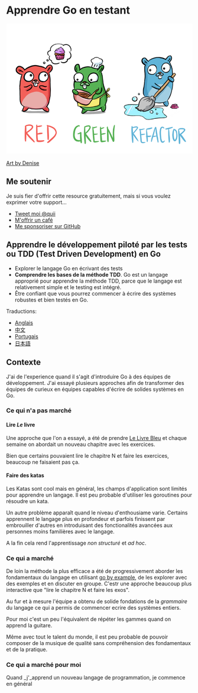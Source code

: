 # Apprendre Go en testant

<p align="center">
  <img src="red-green-blue-gophers-smaller.png" />
</p>

[Art by Denise](https://twitter.com/deniseyu21)

## Me soutenir

Je suis fier d'offrir cette resource gratuitement, mais si vous voulez exprimer votre support...

- [Tweet moi @quii](https://twitter.com/quii)
- [M'offrir un café](https://www.buymeacoffee.com/quii)
- [Me sponsoriser sur GitHub](https://github.com/sponsors/quii)

## Apprendre le développement piloté par les tests ou TDD (Test Driven Development) en Go

* Explorer le langage Go en écrivant des tests
* **Comprendre les bases de la méthode TDD**. Go est un langage approprié pour apprendre la méthode TDD, parce que le langage est relativement simple et le testing est intégré.
*  Être confiant que vous pourrez commencer à écrire des systèmes robustes et bien testés en Go.

Traductions:

- [Anglais](https://quii.gitbook.io/learn-go-with-tests/)
- [中文](https://studygolang.gitbook.io/learn-go-with-tests)
- [Portugais](https://larien.gitbook.io/aprenda-go-com-testes/)
- [日本語](https://andmorefine.gitbook.io/learn-go-with-tests/)

## Contexte

J'ai de l'experience quand il s'agit d'introduire Go à des équipes de développement. J'ai essayé plusieurs approches afin de transformer des équipes de curieux en équipes capables d'écrire de solides systèmes en Go.


### Ce qui n'a pas marché

#### Lire _Le_ livre

Une approche que l'on a essayé, a été de prendre [Le Livre Bleu](https://www.amazon.fr/Go-Programming-Language-Alan-Donovan/dp/0134190440/ref=sr_1_1?__mk_fr_FR=%C3%85M%C3%85%C5%BD%C3%95%C3%91&crid=3P8A0ERS5T0VM&dchild=1&keywords=go+language&qid=1626710229&sprefix=Go+langu%2Caps%2C157&sr=8-1) et chaque semaine on abordait un nouveau chapitre avec les exercices. 

Bien que certains pouvaient lire le chapitre N et faire les exercices, beaucoup ne faisaient pas ça.

#### Faire des katas

Les Katas sont cool mais en général, les champs d'application sont limités pour apprendre un langage. Il est peu probable d'utiliser les goroutines pour résoudre un kata.

Un autre problème apparaît quand le niveau d'enthousiame varie.
Certains apprennent le langage plus en profondeur et parfois finissent par embrouiller d'autres en introduisant des fonctionalités avancées aux personnes moins familières avec le langage.

A la fin cela rend l'apprentissage _non structuré_ et _ad hoc_.


### Ce qui a marché

De loin la méthode la plus efficace a été de progressivement aborder les fondamentaux du langage en utilisant [go by example](https://gobyexample.com/), de les explorer avec des exemples et en discuter en groupe. C'estr une approche beaucoup plus interactive que "lire le chapitre N et faire les exos".

Au fur et à mesure l'équipe a obtenu de solide fondations de la _grammaire_ du langage ce qui a permis de commencer ecrire des systèmes entiers.

Pour moi c'est un peu l'équivalent de répéter les gammes quand on apprend la guitare.


Même avec tout le talent du monde, il est peu probable de pouvoir composer de la musique de qualité sans compréhension des fondamentaux et de la pratique.

### Ce qui a marché pour moi

Quand _j'_apprend un nouveau langage de programmation, je commence en général
